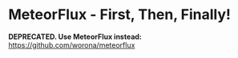 # MeteorFlux - First, Then, Finally!

**DEPRECATED. Use MeteorFlux instead:**
https://github.com/worona/meteorflux
